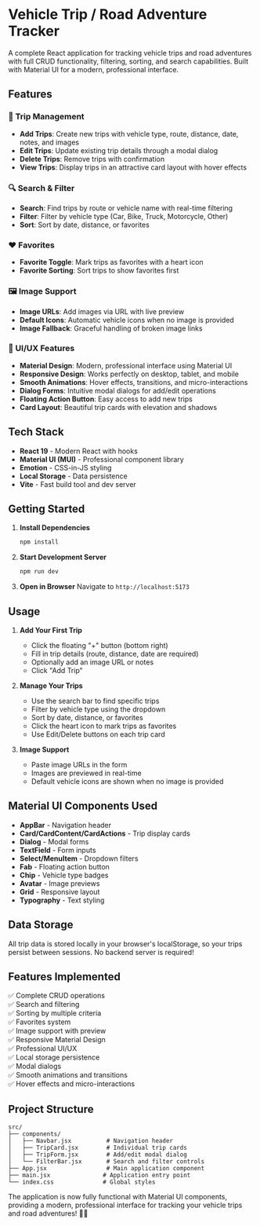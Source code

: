 # Vehicle Trip / Road Adventure Tracker

A complete React application for tracking vehicle trips and road adventures with full CRUD functionality, filtering, sorting, and search capabilities. Built with Material UI for a modern, professional interface.

## Features

### 🚗 Trip Management
- **Add Trips**: Create new trips with vehicle type, route, distance, date, notes, and images
- **Edit Trips**: Update existing trip details through a modal dialog
- **Delete Trips**: Remove trips with confirmation
- **View Trips**: Display trips in an attractive card layout with hover effects

### 🔍 Search & Filter
- **Search**: Find trips by route or vehicle name with real-time filtering
- **Filter**: Filter by vehicle type (Car, Bike, Truck, Motorcycle, Other)
- **Sort**: Sort by date, distance, or favorites

### ❤️ Favorites
- **Favorite Toggle**: Mark trips as favorites with a heart icon
- **Favorite Sorting**: Sort trips to show favorites first

### 🖼️ Image Support
- **Image URLs**: Add images via URL with live preview
- **Default Icons**: Automatic vehicle icons when no image is provided
- **Image Fallback**: Graceful handling of broken image links

### 🎨 UI/UX Features
- **Material Design**: Modern, professional interface using Material UI
- **Responsive Design**: Works perfectly on desktop, tablet, and mobile
- **Smooth Animations**: Hover effects, transitions, and micro-interactions
- **Dialog Forms**: Intuitive modal dialogs for add/edit operations
- **Floating Action Button**: Easy access to add new trips
- **Card Layout**: Beautiful trip cards with elevation and shadows

## Tech Stack

- **React 19** - Modern React with hooks
- **Material UI (MUI)** - Professional component library
- **Emotion** - CSS-in-JS styling
- **Local Storage** - Data persistence
- **Vite** - Fast build tool and dev server

## Getting Started

1. **Install Dependencies**
   ```bash
   npm install
   ```

2. **Start Development Server**
   ```bash
   npm run dev
   ```

3. **Open in Browser**
   Navigate to `http://localhost:5173`

## Usage

1. **Add Your First Trip**
   - Click the floating "+" button (bottom right)
   - Fill in trip details (route, distance, date are required)
   - Optionally add an image URL or notes
   - Click "Add Trip"

2. **Manage Your Trips**
   - Use the search bar to find specific trips
   - Filter by vehicle type using the dropdown
   - Sort by date, distance, or favorites
   - Click the heart icon to mark trips as favorites
   - Use Edit/Delete buttons on each trip card

3. **Image Support**
   - Paste image URLs in the form
   - Images are previewed in real-time
   - Default vehicle icons are shown when no image is provided

## Material UI Components Used

- **AppBar** - Navigation header
- **Card/CardContent/CardActions** - Trip display cards
- **Dialog** - Modal forms
- **TextField** - Form inputs
- **Select/MenuItem** - Dropdown filters
- **Fab** - Floating action button
- **Chip** - Vehicle type badges
- **Avatar** - Image previews
- **Grid** - Responsive layout
- **Typography** - Text styling

## Data Storage

All trip data is stored locally in your browser's localStorage, so your trips persist between sessions. No backend server is required!

## Features Implemented

✅ Complete CRUD operations  
✅ Search and filtering  
✅ Sorting by multiple criteria  
✅ Favorites system  
✅ Image support with preview  
✅ Responsive Material Design  
✅ Professional UI/UX  
✅ Local storage persistence  
✅ Modal dialogs  
✅ Smooth animations and transitions  
✅ Hover effects and micro-interactions

## Project Structure

```
src/
├── components/
│   ├── Navbar.jsx          # Navigation header
│   ├── TripCard.jsx        # Individual trip cards
│   ├── TripForm.jsx        # Add/edit modal dialog
│   └── FilterBar.jsx       # Search and filter controls
├── App.jsx                 # Main application component
├── main.jsx               # Application entry point
└── index.css              # Global styles
```

The application is now fully functional with Material UI components, providing a modern, professional interface for tracking your vehicle trips and road adventures! 🚗✨